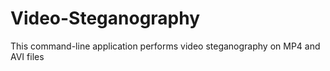# Video-Steganography
This command-line application performs video steganography on MP4 and AVI files
